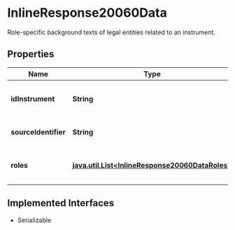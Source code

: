 

# InlineResponse20060Data

Role-specific background texts of legal entities related to an instrument.

## Properties

Name | Type | Description | Notes
------------ | ------------- | ------------- | -------------
**idInstrument** | **String** | MDG identifier of the instrument. |  [optional]
**sourceIdentifier** | **String** | Identifier used in the request. |  [optional]
**roles** | [**java.util.List&lt;InlineResponse20060DataRoles&gt;**](InlineResponse20060DataRoles.md) | Role-specific background texts. |  [optional]


## Implemented Interfaces

* Serializable


